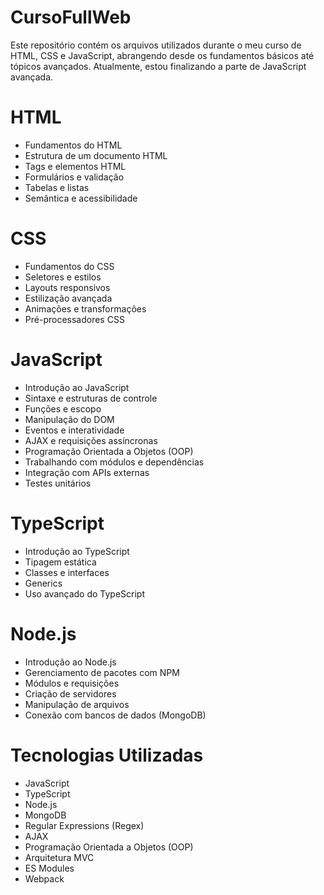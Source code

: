 # CursoFullWeb
Este repositório contém os arquivos utilizados durante o meu curso de HTML, CSS e JavaScript, abrangendo desde os fundamentos básicos até tópicos avançados. Atualmente, estou finalizando a parte de JavaScript avançada.

# HTML
- Fundamentos do HTML
- Estrutura de um documento HTML
- Tags e elementos HTML
- Formulários e validação
- Tabelas e listas
- Semântica e acessibilidade

# CSS
- Fundamentos do CSS
- Seletores e estilos
- Layouts responsivos
- Estilização avançada
- Animações e transformações
- Pré-processadores CSS
  
# JavaScript
- Introdução ao JavaScript
- Sintaxe e estruturas de controle
- Funções e escopo
- Manipulação do DOM
- Eventos e interatividade
- AJAX e requisições assíncronas
- Programação Orientada a Objetos (OOP)
- Trabalhando com módulos e dependências
- Integração com APIs externas
- Testes unitários

# TypeScript
- Introdução ao TypeScript
- Tipagem estática
- Classes e interfaces
- Generics
- Uso avançado do TypeScript
  
# Node.js
- Introdução ao Node.js
- Gerenciamento de pacotes com NPM
- Módulos e requisições
- Criação de servidores
- Manipulação de arquivos
- Conexão com bancos de dados (MongoDB)

# Tecnologias Utilizadas
- JavaScript
- TypeScript
- Node.js
- MongoDB
- Regular Expressions (Regex)
- AJAX
- Programação Orientada a Objetos (OOP)
- Arquitetura MVC
- ES Modules
- Webpack
